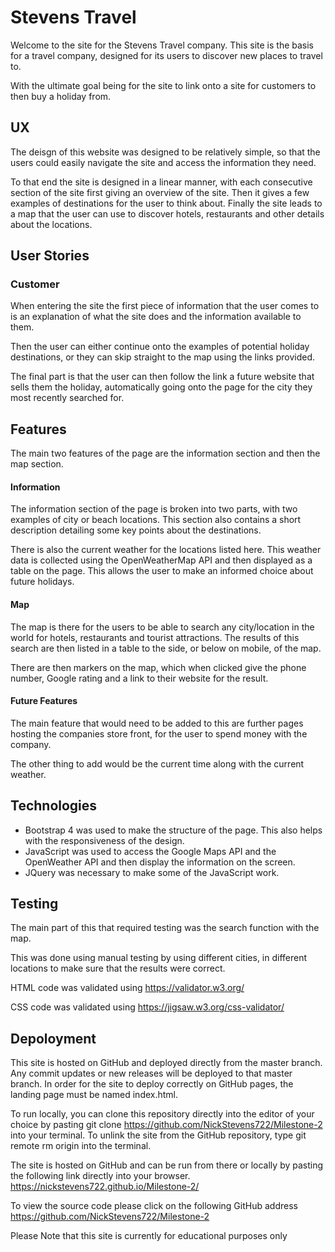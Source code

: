 # Stevens Travel

Welcome to the site for the Stevens Travel company. This site is the basis for a travel company, designed for its users to discover new places to travel to.

With the ultimate goal being for the site to link onto a site for customers to then buy a holiday from.
 
## UX

The deisgn of this website was designed to be relatively simple, so that the users could easily navigate the site and access the information they need.

To that end the site is designed in a linear manner, with each consecutive section of the site first giving an overview of the site. Then it gives a few examples of destinations for the user to think about. Finally the site leads to a map that the user can use to discover hotels, restaurants and other details about the locations.

## User Stories

### Customer

When entering the site the first piece of information that the user comes to is an explanation of what the site does and the information available to them.

Then the user can either continue onto the examples of potential holiday destinations, or they can skip straight to the map using the links provided.

The final part is that the user can then follow the link a future website that sells them the holiday, automatically going onto the page for the city they most recently searched for.

## Features

The main two features of the page are the information section and then the map section.

#### Information

The information section of the page is broken into two parts, with two examples of city or beach locations. This section also contains a short description detailing some key points about the destinations.

There is also the current weather for the locations listed here. This weather data is collected using the OpenWeatherMap API and then displayed as a table on the page. This allows the user to make an informed choice about future holidays.

#### Map

The map is there for the users to be able to search any city/location in the world for hotels, restaurants and tourist attractions. The results of this search are then listed in a table to the side, or below on mobile, of the map.

There are then markers on the map, which when clicked give the phone number, Google rating and a link to their website for the result.

#### Future Features

The main feature that would need to be added to this are further pages hosting the companies store front, for the user to spend money with the company.

The other thing to add would be the current time along with the current weather.

## Technologies

* Bootstrap 4 was used to make the structure of the page. This also helps with the responsiveness of the design.
* JavaScript was used to access the Google Maps API and the OpenWeather API and then display the information on the screen.
* JQuery was necessary to make some of the JavaScript work.

## Testing

The main part of this that required testing was the search function with the map. 

This was done using manual testing by using different cities, in different locations to make sure that the results were correct.

HTML code was validated using https://validator.w3.org/

CSS code was validated using https://jigsaw.w3.org/css-validator/

## Depoloyment

This site is hosted on GitHub and deployed directly from the master branch. Any commit updates or new releases will be deployed to that master branch. In order for the site to deploy correctly on GitHub pages, the landing page must be named index.html.

To run locally, you can clone this repository directly into the editor of your choice by pasting git clone https://github.com/NickStevens722/Milestone-2 into your terminal. To unlink the site from the GitHub repository, type git remote rm origin into the terminal.

The site is hosted on GitHub and can be run from there or locally by pasting the following link directly into your browser. https://nickstevens722.github.io/Milestone-2/

To view the source code please click on the following GitHub address https://github.com/NickStevens722/Milestone-2

Please Note that this site is currently for educational purposes only

